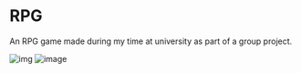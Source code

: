 # RPG

An RPG game made during my time at university as part of a group project.

![img](https://i.ibb.co/NFtbhx5/Screen-Shot-2018-12-19-at-12-38-47-PM.png)
![image](https://i.ibb.co/yVb01hn/Screen-Shot-2018-12-19-at-12-39-29-PM.png)
